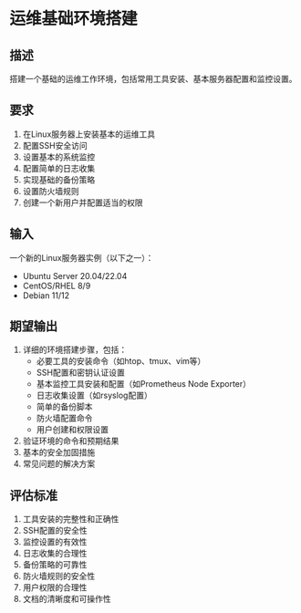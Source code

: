# 运维基础环境搭建

## 描述
搭建一个基础的运维工作环境，包括常用工具安装、基本服务器配置和监控设置。

## 要求
1. 在Linux服务器上安装基本的运维工具
2. 配置SSH安全访问
3. 设置基本的系统监控
4. 配置简单的日志收集
5. 实现基础的备份策略
6. 设置防火墙规则
7. 创建一个新用户并配置适当的权限

## 输入
一个新的Linux服务器实例（以下之一）：
- Ubuntu Server 20.04/22.04
- CentOS/RHEL 8/9
- Debian 11/12

## 期望输出
1. 详细的环境搭建步骤，包括：
   - 必要工具的安装命令（如htop、tmux、vim等）
   - SSH配置和密钥认证设置
   - 基本监控工具安装和配置（如Prometheus Node Exporter）
   - 日志收集设置（如rsyslog配置）
   - 简单的备份脚本
   - 防火墙配置命令
   - 用户创建和权限设置
2. 验证环境的命令和预期结果
3. 基本的安全加固措施
4. 常见问题的解决方案

## 评估标准
1. 工具安装的完整性和正确性
2. SSH配置的安全性
3. 监控设置的有效性
4. 日志收集的合理性
5. 备份策略的可靠性
6. 防火墙规则的安全性
7. 用户权限的合理性
8. 文档的清晰度和可操作性